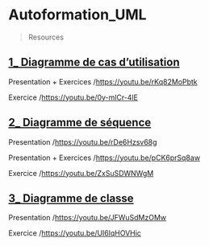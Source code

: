 # Autoformation_UML

> Resources

## <a href="https://github.com/hasnae21/Autoformation_UML/tree/main/diagramme%20de%20cas%20d'utilisation">1_ Diagramme de cas d’utilisation</a>

Presentation + Exercices /https://youtu.be/rKq82MoPbtk

Exercice  /https://youtu.be/0y-mlCr-4lE

## <a href="https://github.com/hasnae21/Autoformation_UML/tree/main/diagramme%20de%20s%C3%A9quences">2_ Diagramme de séquence</a>

Presentation /https://youtu.be/rDe6Hzsv68g

Presentation + Exercices  /https://youtu.be/pCK6prSq8aw

Exercice  /https://youtu.be/ZxSuSDWNWgM

## <a href="https://github.com/hasnae21/Autoformation_UML/tree/main/digramme%20de%20class">3_ Diagramme de classe</a>

Presentation  /https://youtu.be/JFWuSdMzOMw

Exercice  /https://youtu.be/UI6lqHOVHic
